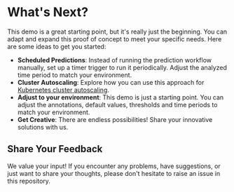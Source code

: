# What's Next?

This demo is a great starting point, but it's really just the beginning. You can adapt and expand this proof of concept
to meet your specific needs. Here are some ideas to get you started:

- **Scheduled Predictions**: Instead of running the prediction workflow manually, set up a timer trigger to run it
  periodically. Adjust the analyzed time period to match your environment.
- **Cluster Autoscaling**: Explore how you can use this approach
  for [Kubernetes cluster autoscaling](https://kubernetes.io/docs/concepts/cluster-administration/cluster-autoscaling/).
- **Adjust to your environment**: This demo is just a starting point. You can adjust the annotations, default values, 
  thresholds and time periods to match your environment.
- **Get Creative**: There are endless possibilities! Share your innovative solutions with us.

## Share Your Feedback

We value your input! If you encounter any problems, have suggestions, or just want to share your thoughts, please don't
hesitate to raise an issue in this repository.
